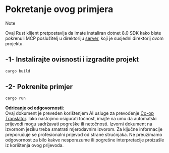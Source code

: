 <!--
CO_OP_TRANSLATOR_METADATA:
{
  "original_hash": "e3813a6ea19657d0cff0c2d1a1ffd324",
  "translation_date": "2025-08-18T23:47:08+00:00",
  "source_file": "03-GettingStarted/02-client/solution/rust/README.md",
  "language_code": "hr"
}
-->
# Pokretanje ovog primjera

> [!NOTE]
> Ovaj Rust klijent pretpostavlja da imate instaliran dotnet 8.0 SDK kako biste pokrenuli MCP poslužitelj u direktoriju [server](../../../../../../03-GettingStarted/02-client/solution/server), koji je susjedni direktorij ovom projektu.

## -1- Instalirajte ovisnosti i izgradite projekt

```bash
cargo build
```

## -2- Pokrenite primjer

```bash
cargo run
```

**Odricanje od odgovornosti**:  
Ovaj dokument je preveden korištenjem AI usluge za prevođenje [Co-op Translator](https://github.com/Azure/co-op-translator). Iako nastojimo osigurati točnost, imajte na umu da automatski prijevodi mogu sadržavati pogreške ili netočnosti. Izvorni dokument na izvornom jeziku treba smatrati mjerodavnim izvorom. Za ključne informacije preporučuje se profesionalni prijevod od strane stručnjaka. Ne preuzimamo odgovornost za bilo kakve nesporazume ili pogrešne interpretacije proizašle iz korištenja ovog prijevoda.